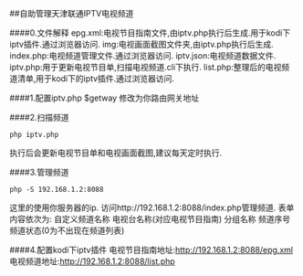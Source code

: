 ##自助管理天津联通IPTV电视频道

####0.文件解释
epg.xml:电视节目指南文件,由iptv.php执行后生成.用于kodi下iptv插件.通过浏览器访问.
img:电视画面截图文件夹,由iptv.php执行后生成.
index.php:电视频道管理文件.通过浏览器访问.
iptv.json:电视频道数据文件.
iptv.php:用于更新电视节目单,扫描电视频道.cli下执行.
list.php:整理后的电视频道清单,用于kodi下的iptv插件.通过浏览器访问.

####1.配置iptv.php
$getway 修改为你路由网关地址

####2.扫描频道
```
php iptv.php
```
执行后会更新电视节目单和电视画面截图,建议每天定时执行.

####3.管理频道
```
php -S 192.168.1.2:8088
```
这里的使用你服务器的ip.
访问http://192.168.1.2:8088/index.php管理频道.
表单内容依次为:
自定义频道名称
电视台名称(对应电视节目指南)
分组名称
频道序号
频道状态(0为不出现在频道列表)

####4.配置kodi下iptv插件
电视节目指南地址:http://192.168.1.2:8088/epg.xml
电视频道地址:http://192.168.1.2:8088/list.php
